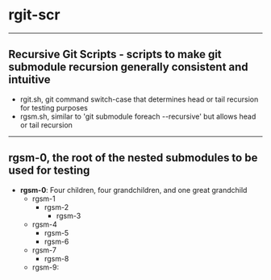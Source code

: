 # rgit-scr
---
## Recursive Git Scripts - scripts to make git submodule recursion generally consistent and intuitive
- rgit.sh, git command switch-case that determines head or tail recursion for testing purposes
- rgsm.sh, similar to 'git submodule foreach --recursive' but allows head or tail recursion

---
## rgsm-0, the root of the nested submodules to be used for testing
- __rgsm-0__: Four children, four grandchildren, and one great grandchild
  - rgsm-1
    - rgsm-2
      - rgsm-3
  - rgsm-4
    - rgsm-5
    - rgsm-6
  - rgsm-7
    - rgsm-8
  - rgsm-9:
